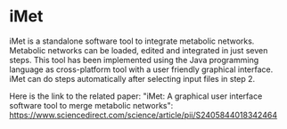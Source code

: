 # iMet
iMet is a standalone software tool to integrate metabolic networks. Metabolic networks can be loaded, edited and integrated in just seven steps.
This tool has been implemented using the Java programming language as cross-platform tool with a user friendly graphical interface.
iMet can do steps automatically after selecting input files in step 2.

Here is the link to the related paper:
"iMet: A graphical user interface software tool to merge metabolic networks": https://www.sciencedirect.com/science/article/pii/S2405844018342464
